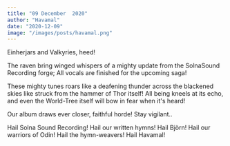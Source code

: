 ```yaml
---
title: "09 December  2020"
author: "Havamal"
date: "2020-12-09"
image: "/images/posts/havamal.png"
---
```


Einherjars and Valkyries, heed!

The raven bring winged whispers of a mighty update from the SolnaSound Recording forge; All vocals are finished for the upcoming saga!

These mighty tunes roars like a deafening thunder across the blackened skies like struck from the hammer of Thor itself! All being kneels at its echo, and even the World-Tree itself will bow in fear when it's heard!

Our album draws ever closer, faithful horde! Stay vigilant..

Hail Solna Sound Recording! Hail our written hymns! Hail Björn! Hail our warriors of Odin! Hail the hymn-weavers! Hail Havamal!